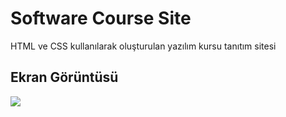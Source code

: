 
<h1> Software Course Site </h1>

HTML ve CSS kullanılarak oluşturulan yazılım kursu tanıtım sitesi

<h2> Ekran Görüntüsü </h2>

![](progif.gif)